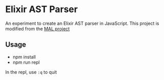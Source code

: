 Elixir AST Parser
=================

An experiment to create an Elixir AST parser in JavaScript. This project is modified from the [MAL project](https://github.com/kanaka/mal)

## Usage

* npm install
* npm run repl

In the repl, use `:q` to quit
